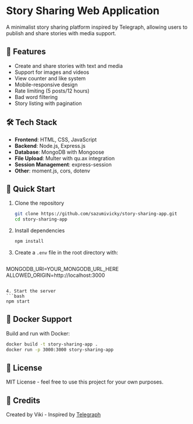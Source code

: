 # Story Sharing Web Application

A minimalist story sharing platform inspired by Telegraph, allowing users to publish and share stories with media support.

## 🌟 Features

- Create and share stories with text and media
- Support for images and videos
- View counter and like system
- Mobile-responsive design
- Rate limiting (5 posts/12 hours)
- Bad word filtering
- Story listing with pagination

## 🛠️ Tech Stack

- **Frontend**: HTML, CSS, JavaScript
- **Backend**: Node.js, Express.js
- **Database**: MongoDB with Mongoose
- **File Upload**: Multer with qu.ax integration
- **Session Management**: express-session
- **Other**: moment.js, cors, dotenv

## 🚀 Quick Start

1. Clone the repository
   ```bash
   git clone https://github.com/sazumivicky/story-sharing-app.git
   cd story-sharing-app
   ```

2. Install dependencies
   ```bash
   npm install
   ```

3. Create a `.env` file in the root directory with:
   ```env
 MONGODB_URI=YOUR_MONGODB_URL_HERE
 ALLOWED_ORIGIN=http://localhost:3000
   ```

4. Start the server
   ```bash
   npm start
   ```

## 🐳 Docker Support

Build and run with Docker:
```bash
docker build -t story-sharing-app .
docker run -p 3000:3000 story-sharing-app
```

## 📝 License

MIT License - feel free to use this project for your own purposes.

## 🙏 Credits

Created by Viki - Inspired by [Telegraph](https://telegra.ph)